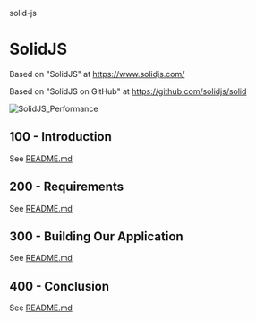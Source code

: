 solid-js
# SolidJS

Based on "SolidJS" at https://www.solidjs.com/

Based on "SolidJS on GitHub" at https://github.com/solidjs/solid

![SolidJS_Performance](https://github.com/vanHeemstraSystems/solid-js/assets/1499433/9331efc7-a861-4e2d-bf8d-1702263e4710)

## 100 - Introduction

See [README.md](./100/README.md)

## 200 - Requirements

See [README.md](./200/README.md)

## 300 - Building Our Application

See [README.md](./300/README.md)

## 400 - Conclusion

See [README.md](./400/README.md)
